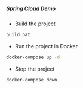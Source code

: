 ##### Spring Cloud Demo

- Build the project
```cmd
build.bat
```
- Run the project in Docker
```cmd
docker-compose up -d
```
- Stop the project
```cmd
docker-compose down
```
